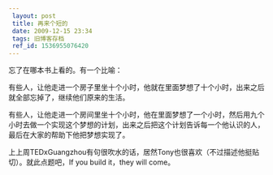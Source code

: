 ```yaml
---
 layout: post
 title: 再来个短的
 date: 2009-12-15 23:34
 tags: 旧博客存档
 ref_id: 1536955076420
---
```

忘了在哪本书上看的。有一个比喻：

有些人，让他走进一个房子里坐十个小时，他就在里面梦想了十个小时，出来之后就全部忘掉了，继续他们原来的生活。

有些人，让他走进一个房间里坐十个小时，他在里面梦想了一个小时，然后用九个小时去做一个实现这个梦想的计划，出来之后把这个计划告诉每一个他认识的人，最后在大家的帮助下他把梦想实现了。

上上周TEDxGuangzhou有句很吹水的话，居然Tony也很喜欢（不过描述他挺贴切）。就此点题吧，If you build it，they will
come。

